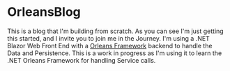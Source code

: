 # OrleansBlog
This is a blog that I'm building from scratch. As you can see I'm just getting this started, and I invite you to join me in the Journey. I'm using a .NET Blazor Web Front End with a [Orleans Framework](https://learn.microsoft.com/en-us/dotnet/orleans/overview) backend to handle the Data and Persistence. This is a work in progress as I'm using it to learn the .NET Orleans Framework for handling Service calls.
